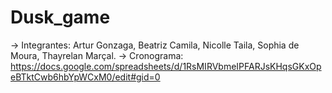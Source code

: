 # Dusk_game

-> Integrantes: Artur Gonzaga, Beatriz Camila, Nicolle Taila, Sophia de Moura, Thayrelan Marçal. 
-> Cronograma: https://docs.google.com/spreadsheets/d/1RsMIRVbmeIPFARJsKHqsGKxOpeBTktCwb6hbYpWCxM0/edit#gid=0
